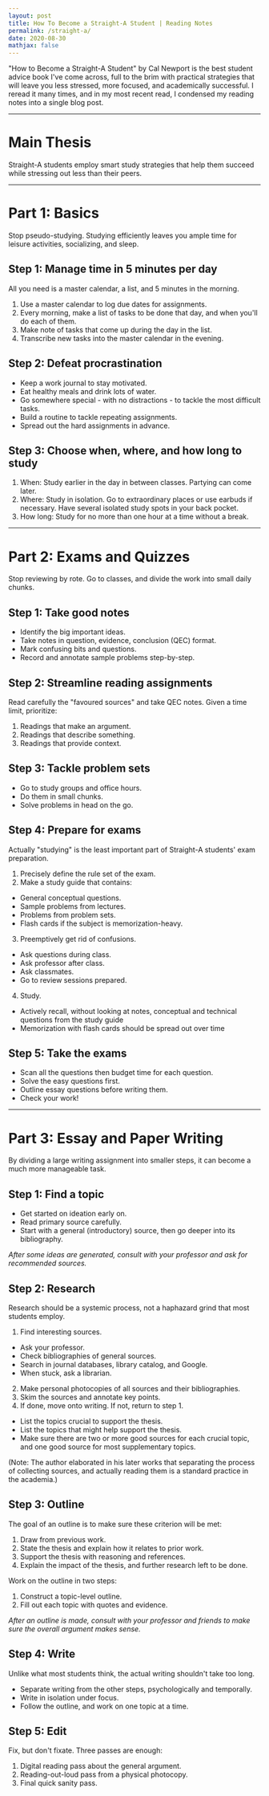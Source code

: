 ```yaml
---
layout: post
title: How To Become a Straight-A Student | Reading Notes
permalink: /straight-a/
date: 2020-08-30
mathjax: false
---
```


"How to Become a Straight-A Student" by Cal Newport is the best student advice book I've come across, full to the brim with practical strategies that will leave you less stressed, more focused, and academically successful. I reread it many times, and in my most recent read, I condensed my reading notes into a single blog post.

***

# Main Thesis

Straight-A students employ smart study strategies that help them succeed while stressing out less than their peers.

***

# Part 1: Basics

Stop pseudo-studying. Studying efficiently leaves you ample time for leisure activities, socializing, and sleep.

## Step 1: Manage time in 5 minutes per day

All you need is a master calendar, a list, and 5 minutes in the morning.

1. Use a master calendar to log due dates for assignments.
2. Every morning, make a list of tasks to be done that day, and when you'll do each of them.
3. Make note of tasks that come up during the day in the list.
4. Transcribe new tasks into the master calendar in the evening.

## Step 2: Defeat procrastination

* Keep a work journal to stay motivated.
* Eat healthy meals and drink lots of water.
* Go somewhere special - with no distractions - to tackle the most difficult tasks.
* Build a routine to tackle repeating assignments.
* Spread out the hard assignments in advance.

## Step 3: Choose when, where, and how long to study

1. When: Study earlier in the day in between classes. Partying can come later.
2. Where: Study in isolation. Go to extraordinary places or use earbuds if necessary. Have several isolated study spots in your back pocket.
3. How long: Study for no more than one hour at a time without a break.

***

# Part 2: Exams and Quizzes

Stop reviewing by rote. Go to classes, and divide the work into small daily chunks.

## Step 1: Take good notes

* Identify the big important ideas.
* Take notes in question, evidence, conclusion (QEC) format.
* Mark confusing bits and questions.
* Record and annotate sample problems step-by-step.

## Step 2: Streamline reading assignments

Read carefully the "favoured sources" and take QEC notes. Given a time limit, prioritize:

1. Readings that make an argument.
2. Readings that describe something.
3. Readings that provide context.

## Step 3: Tackle problem sets

* Go to study groups and office hours.
* Do them in small chunks.
* Solve problems in head on the go.

## Step 4: Prepare for exams

Actually "studying" is the least important part of Straight-A students' exam preparation.

1. Precisely define the rule set of the exam.
2. Make a study guide that contains:
  * General conceptual questions.
  * Sample problems from lectures.
  * Problems from problem sets.
  * Flash cards if the subject is memorization-heavy.
3. Preemptively get rid of confusions.
  * Ask questions during class.
  * Ask professor after class.
  * Ask classmates.
  * Go to review sessions prepared.
4. Study.
  * Actively recall, without looking at notes, conceptual and technical questions from the study guide
  * Memorization with flash cards should be spread out over time

## Step 5: Take the exams

* Scan all the questions then budget time for each question.
* Solve the easy questions first.
* Outline essay questions before writing them.
* Check your work!

***

# Part 3: Essay and Paper Writing

By dividing a large writing assignment into smaller steps, it can become a much more manageable task.

## Step 1: Find a topic

* Get started on ideation early on.
* Read primary source carefully.
* Start with a general (introductory) source, then go deeper into its bibliography.

*After some ideas are generated, consult with your professor and ask for recommended sources.*

## Step 2: Research

Research should be a systemic process, not a haphazard grind that most students employ.

1. Find interesting sources.
  * Ask your professor.
  * Check bibliographies of general sources.
  * Search in journal databases, library catalog, and Google.
  * When stuck, ask a librarian.
2. Make personal photocopies of all sources and their bibliographies.
3. Skim the sources and annotate key points.
4. If done, move onto writing. If not, return to step 1.
  * List the topics crucial to support the thesis.
  * List the topics that might help support the thesis.
  * Make sure there are two or more good sources for each crucial topic, and one good source for most supplementary topics.

(Note: The author elaborated in his later works that separating the process of collecting sources, and actually reading them is a standard practice in the academia.)

## Step 3: Outline

The goal of an outline is to make sure these criterion will be met:

1. Draw from previous work.
2. State the thesis and explain how it relates to prior work.
3. Support the thesis with reasoning and references.
4. Explain the impact of the thesis, and further research left to be done.

Work on the outline in two steps:

1. Construct a topic-level outline.
2. Fill out each topic with quotes and evidence.

*After an outline is made, consult with your professor and friends to make sure the overall argument makes sense.*

## Step 4: Write

Unlike what most students think, the actual writing shouldn't take too long.

* Separate writing from the other steps, psychologically and temporally.
* Write in isolation under focus.
* Follow the outline, and work on one topic at a time.

## Step 5: Edit

Fix, but don't fixate. Three passes are enough:

1. Digital reading pass about the general argument.
2. Reading-out-loud pass from a physical photocopy.
3. Final quick sanity pass.
